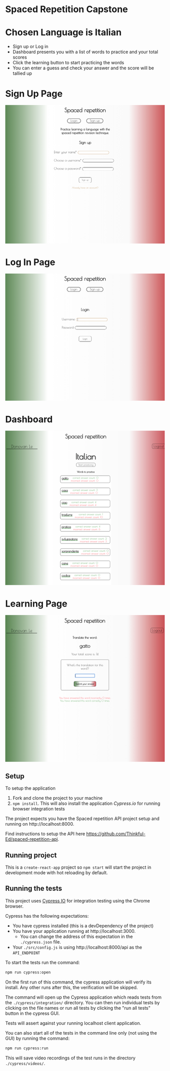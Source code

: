 # Spaced Repetition Capstone

<h1>Chosen Language is Italian</h1>
<ul>
<li>Sign up or Log in</li>
<li>Dashboard presents you with a list of words to practice and your total scores</li>
<li>Click the learning button to start practicing the words</li>
<li>You can enter a guess and check your answer and the score will be tallied up</li>
</ul>
<h1>Sign Up Page</h1>
<img src="src/images/signup.png"/>
<h1>Log In Page</h1>
<img src="src/images/login.png"/>
<h1>Dashboard</h1>
<img src="src/images/dashboard.png"></img>
<h1>Learning Page</h1>
<img src="src/images/learning.png" />

## Setup

To setup the application

1. Fork and clone the project to your machine
2. `npm install`. This will also install the application _Cypress.io_ for running browser integration tests

The project expects you have the Spaced repetition API project setup and running on http://localhost:8000.

Find instructions to setup the API here https://github.com/Thinkful-Ed/spaced-repetition-api.

## Running project

This is a `create-react-app` project so `npm start` will start the project in development mode with hot reloading by default.

## Running the tests

This project uses [Cypress IO](https://docs.cypress.io) for integration testing using the Chrome browser.

Cypress has the following expectations:

-   You have cypress installed (this is a devDependency of the project)
-   You have your application running at http://localhost:3000.
    -   You can change the address of this expectation in the `./cypress.json` file.
-   Your `./src/config.js` is using http://localhost:8000/api as the `API_ENDPOINT`

To start the tests run the command:

```bash
npm run cypress:open
```

On the first run of this command, the cypress application will verify its install. Any other runs after this, the verification will be skipped.

The command will open up the Cypress application which reads tests from the `./cypress/integration/` directory. You can then run individual tests by clicking on the file names or run all tests by clicking the "run all tests" button in the cypress GUI.

Tests will assert against your running localhost client application.

You can also start all of the tests in the command line only (not using the GUI) by running the command:

```bash
npm run cypress:run
```

This will save video recordings of the test runs in the directory `./cypress/videos/`.
